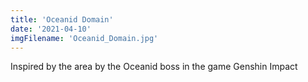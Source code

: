 ```yaml
---
title: 'Oceanid Domain'
date: '2021-04-10'
imgFilename: 'Oceanid_Domain.jpg'
---
```


Inspired by the area by the Oceanid boss in the game Genshin Impact